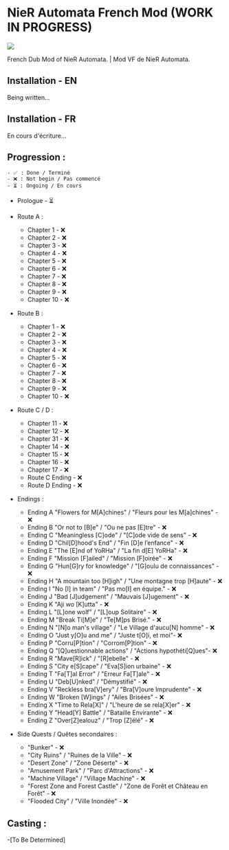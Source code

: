 # NieR Automata French Mod (WORK IN PROGRESS)
<img src="https://img.clostro.tk/NAVFLOGO.png" />


French Dub Mod of NieR Automata. | Mod VF de NieR Automata.

## Installation - EN 
Being written...

## Installation - FR
En cours d'écriture...

## Progression :

    - ✅ : Done / Terminé
    - ❌ : Not begin / Pas commencé
    - ⏳ : Ongoing / En cours

- Prologue - ⏳

- Route A :

    -   Chapter 1 - ❌
    -   Chapter 2 - ❌
    -   Chapter 3 - ❌
    -   Chapter 4 - ❌
    -   Chapter 5 - ❌
    -   Chapter 6 - ❌
    -   Chapter 7 - ❌
    -   Chapter 8 - ❌
    -   Chapter 9 - ❌
    -   Chapter 10 - ❌

- Route B :

    -   Chapter 1 - ❌
    -   Chapter 2 - ❌
    -   Chapter 3 - ❌
    -   Chapter 4 - ❌
    -   Chapter 5 - ❌
    -   Chapter 6 - ❌
    -   Chapter 7 - ❌
    -   Chapter 8 - ❌
    -   Chapter 9 - ❌
    -   Chapter 10 - ❌

- Route C / D :

    -   Chapter 11 - ❌
    -   Chapter 12 - ❌
    -   Chapter 31 - ❌
    -   Chapter 14 - ❌
    -   Chapter 15 - ❌
    -   Chapter 16 - ❌
    -   Chapter 17 - ❌
    -   Route C Ending - ❌
    -   Route D Ending - ❌

- Endings :

    -   Ending A "Flowers for M[A]chines" / "Fleurs pour les M[a]chines" - ❌
    -   Ending B "Or not to [B]e" / "Ou ne pas [E]tre"  - ❌
    -   Ending C "Meaningless [C]ode" / "[C]ode vide de sens" - ❌
    -   Ending D "Chil[D]hood's End" / "Fin [D]e l’enfance" - ❌
    -   Ending E "The [E]nd of YoRHa" / "La fin d[E] YoRHa" - ❌
    -   Ending F "Mission [F]ailed" / "Mission [F]oirée" - ❌
    -   Ending G "Hun[G]ry for knowledge" / "[G]oulu de connaissances" - ❌
    -   Ending H "A mountain too [H]igh" / "Une montagne trop [H]aute" - ❌
    -   Ending I "No [I] in team" / "Pas mo[I] en équipe." - ❌
    -   Ending J "Bad [J]udgement" / "Mauvais [J]ugement"  - ❌
    -   Ending K "Aji wo [K]utta" - ❌
    -   Ending L "[L]one wolf" / "[L]oup Solitaire" - ❌
    -   Ending M "Break Ti[M]e" / "Te[M]ps Brisé." - ❌
    -   Ending N "[N]o man's village" / "Le Village d'aucu[N] homme" - ❌
    -   Ending O "Just y[O]u and me" / "Juste t[O]i, et moi"- ❌
    -   Ending P "Corru[P]tion" / "Corrom[P]tion" - ❌
    -   Ending Q "[Q]uestionnable actions" / "Actions hypothéti[Q]ues"- ❌
    -   Ending R "Mave[R]ick" / "[R]ebelle" - ❌
    -   Ending S "City e[S]cape" / "Eva[S]ion urbaine" - ❌
    -   Ending T "Fa[T]al Error" / "Erreur Fa[T]ale" - ❌
    -   Ending U "Deb[U]nked" / "Démystifié" - ❌
    -   Ending V "Reckless bra[V]ery" / "Bra[V]oure Imprudente" - ❌
    -   Ending W "Broken [W]ings" / "Ailes Brisées" - ❌
    -   Ending X "Time to Rela[X]" / "L'heure de se rela[X]er" - ❌
    -   Ending Y "Head[Y] Battle" / "Bataille Envirante" - ❌
    -   Ending Z "Over[Z]ealouz" / "Trop [Z]élé" - ❌
    
- Side Quests / Quêtes secondaires :

    -   "Bunker" - ❌
    -   "City Ruins" / "Ruines de la Ville" - ❌
    -   "Desert Zone" / "Zone Déserte" - ❌
    -   "Amusement Park" / "Parc d'Attractions" - ❌
    -   "Machine Village" / "Village Machine" - ❌
    -   "Forest Zone and Forest Castle" / "Zone de Forêt et Château en Forêt" - ❌
    -   "Flooded City" / "Ville Inondée" - ❌

## Casting :
   -[To Be Determined]
